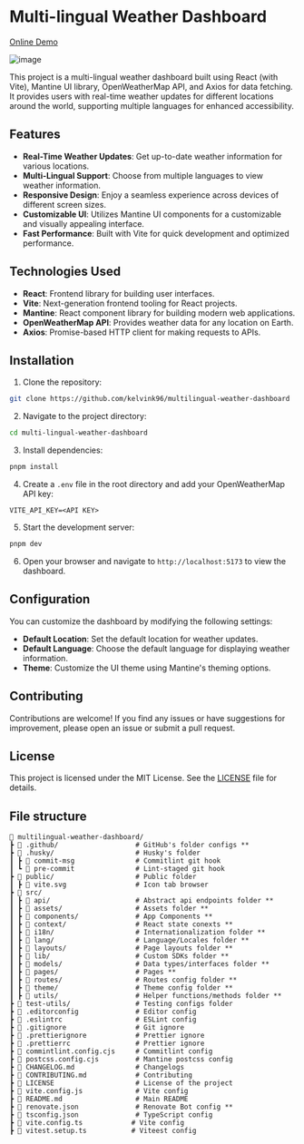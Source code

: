 # Multi-lingual Weather Dashboard

[Online Demo](https://multilingual-weather-dashboard-2ka57y4ab.vercel.app/)

![image](https://github.com/kelvink96/multilingual-weather-dashboard/assets/26582923/848ad586-e601-4c53-9bfa-8fc9b1c2b423)

This project is a multi-lingual weather dashboard built using React (with Vite), Mantine UI library, OpenWeatherMap API, and Axios for data fetching. It provides users with real-time weather updates for different locations around the world, supporting multiple languages for enhanced accessibility.

## Features

-   **Real-Time Weather Updates**: Get up-to-date weather information for various locations.
-   **Multi-Lingual Support**: Choose from multiple languages to view weather information.
-   **Responsive Design**: Enjoy a seamless experience across devices of different screen sizes.
-   **Customizable UI**: Utilizes Mantine UI components for a customizable and visually appealing interface.
-   **Fast Performance**: Built with Vite for quick development and optimized performance.

## Technologies Used

-   **React**: Frontend library for building user interfaces.
-   **Vite**: Next-generation frontend tooling for React projects.
-   **Mantine**: React component library for building modern web applications.
-   **OpenWeatherMap API**: Provides weather data for any location on Earth.
-   **Axios**: Promise-based HTTP client for making requests to APIs.

## Installation

1. Clone the repository:

```bash
git clone https://github.com/kelvink96/multilingual-weather-dashboard
```

2. Navigate to the project directory:

```bash
cd multi-lingual-weather-dashboard
```

3. Install dependencies:

```bash
pnpm install
```

4. Create a `.env` file in the root directory and add your OpenWeatherMap API key:

```plaintext
VITE_API_KEY=<API KEY>
```

5. Start the development server:

```bash
pnpm dev
```

6. Open your browser and navigate to `http://localhost:5173` to view the dashboard.

## Configuration

You can customize the dashboard by modifying the following settings:

-   **Default Location**: Set the default location for weather updates.
-   **Default Language**: Choose the default language for displaying weather information.
-   **Theme**: Customize the UI theme using Mantine's theming options.

## Contributing

Contributions are welcome! If you find any issues or have suggestions for improvement, please open an issue or submit a pull request.

## License

This project is licensed under the MIT License. See the [LICENSE](https://github.com/kelvink96/multilingual-weather-dashboard/blob/master/LICENSE) file for details.

## File structure

```files
📂 multilingual-weather-dashboard/
┣ 📂 .github/                   # GitHub's folder configs **
┣ 📂 .husky/                    # Husky's folder
┃ ┣ 📃 commit-msg               # Commitlint git hook
┃ ┗ 📃 pre-commit               # Lint-staged git hook
┣ 📂 public/                    # Public folder
┃ ┣ 📃 vite.svg                 # Icon tab browser
┣ 📂 src/
┃ ┣ 📂 api/                     # Abstract api endpoints folder **
┃ ┣ 📂 assets/                  # Assets folder **
┃ ┣ 📂 components/              # App Components **
┃ ┣ 📂 context/                 # React state conexts **
┃ ┣ 📂 i18n/                    # Internationalization folder **
┃ ┣ 📂 lang/                    # Language/Locales folder **
┃ ┣ 📂 layouts/                 # Page layouts folder **
┃ ┣ 📂 lib/                     # Custom SDKs folder **
┃ ┣ 📂 models/                  # Data types/interfaces folder **
┃ ┣ 📂 pages/                   # Pages **
┃ ┣ 📂 routes/                  # Routes config folder **
┃ ┣ 📂 theme/                   # Theme config folder **
┃ ┣ 📂 utils/                   # Helper functions/methods folder **
┣ 📂 test-utils/                # Testing configs folder
┣ 📃 .editorconfig              # Editor config
┣ 📃 .eslintrc                  # ESLint config
┣ 📃 .gitignore                 # Git ignore
┣ 📃 .prettierignore            # Prettier ignore
┣ 📃 .prettierrc                # Prettier ignore
┣ 📃 commintlint.config.cjs     # Commitlint config
┣ 📃 postcss.config.cjs         # Mantine postcss config
┣ 📃 CHANGELOG.md               # Changelogs
┣ 📃 CONTRIBUTING.md            # Contributing
┣ 📃 LICENSE                    # License of the project
┣ 📃 vite.config.js             # Vite config
┣ 📃 README.md                  # Main README
┣ 📃 renovate.json              # Renovate Bot config **
┣ 📃 tsconfig.json              # TypeScript config
┣ 📃 vite.config.ts            # Vite config
┣ 📃 vitest.setup.ts           # Viteest config
```
